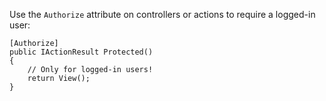 Use the `Authorize` attribute on controllers or actions to require a logged-in user:

```
[Authorize]
public IActionResult Protected()
{
    // Only for logged-in users!
    return View();
}
```